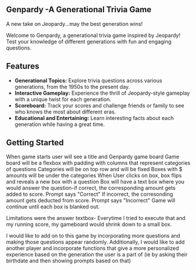 ## Genpardy -A Generational Trivia Game
A new take on Jeopardy...may the best generation wins!

Welcome to Genpardy, a generational trivia game inspired by Jeopardy! Test your knowledge of different generations with fun and engaging questions.

## Features

- **Generational Topics:** Explore trivia questions across various generations, from the 1950s to the present day.
- **Interactive Gameplay:** Experience the thrill of Jeopardy-style gameplay with a unique twist for each generation.
- **Scoreboard:** Track your scores and challenge friends or family to see who knows the most about different eras.
- **Educational and Entertaining:** Learn interesting facts about each generation while having a great time.

## Getting Started

When game starts user will see a title and Genpardy game board
Game board will be a flexbox with padding with columns that represent categories of questions 
Categories will be on top row and will be fixed 
Boxes with $ amounts will be under the categories 
When User clicks on box, box flips and reveals a new box with a question 
Box will have a text box where you would answer the question-if correct, the corresponding amount gets added to score. Prompt says "Correct" 
If incorrect, the corresonding amount gets deducted from score. Prompt says "Incorrect" 
Game will continue until each box is blanked out. 


Limitations were the answer textbox- Everytime I tried to execute that and my running score, my gameboard would shrink down to a small box. 

I would like to add on to this game by incorporating more questions and making those questions appear randomly. Additionally, I would like to add another player and incorporate functions that give a more personalized experience based on the generation the user is a part of (ie by asking their birthdate and then showing prompts based on that)

